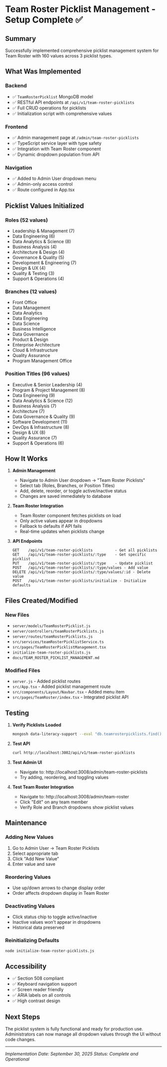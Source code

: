 # Team Roster Picklist Management - Setup Complete ✅

## Summary

Successfully implemented comprehensive picklist management system for Team Roster with 160 values across 3 picklist types.

## What Was Implemented

### Backend
- ✅ `TeamRosterPicklist` MongoDB model
- ✅ RESTful API endpoints at `/api/v1/team-roster-picklists`
- ✅ Full CRUD operations for picklists
- ✅ Initialization script with comprehensive values

### Frontend
- ✅ Admin management page at `/admin/team-roster-picklists`
- ✅ TypeScript service layer with type safety
- ✅ Integration with Team Roster component
- ✅ Dynamic dropdown population from API

### Navigation
- ✅ Added to Admin User dropdown menu
- ✅ Admin-only access control
- ✅ Route configured in App.tsx

## Picklist Values Initialized

### Roles (52 values)
- Leadership & Management (7)
- Data Engineering (6)
- Data Analytics & Science (8)
- Business Analysis (4)
- Architecture & Design (4)
- Governance & Quality (5)
- Development & Engineering (7)
- Design & UX (4)
- Quality & Testing (3)
- Support & Operations (4)

### Branches (12 values)
- Front Office
- Data Management
- Data Analytics
- Data Engineering
- Data Science
- Business Intelligence
- Data Governance
- Product & Design
- Enterprise Architecture
- Cloud & Infrastructure
- Quality Assurance
- Program Management Office

### Position Titles (96 values)
- Executive & Senior Leadership (4)
- Program & Project Management (8)
- Data Engineering (9)
- Data Analytics & Science (12)
- Business Analysis (7)
- Architecture (7)
- Data Governance & Quality (9)
- Software Development (11)
- DevOps & Infrastructure (8)
- Design & UX (8)
- Quality Assurance (7)
- Support & Operations (6)

## How It Works

1. **Admin Management**
   - Navigate to Admin User dropdown → "Team Roster Picklists"
   - Select tab (Roles, Branches, or Position Titles)
   - Add, delete, reorder, or toggle active/inactive status
   - Changes are saved immediately to database

2. **Team Roster Integration**
   - Team Roster component fetches picklists on load
   - Only active values appear in dropdowns
   - Fallback to defaults if API fails
   - Real-time updates when picklists change

3. **API Endpoints**
   ```
   GET    /api/v1/team-roster-picklists          - Get all picklists
   GET    /api/v1/team-roster-picklists/:type    - Get specific picklist
   PUT    /api/v1/team-roster-picklists/:type    - Update picklist
   POST   /api/v1/team-roster-picklists/:type/values - Add value
   DELETE /api/v1/team-roster-picklists/:type/values/:id - Delete value
   POST   /api/v1/team-roster-picklists/initialize - Initialize defaults
   ```

## Files Created/Modified

### New Files
- `server/models/TeamRosterPicklist.js`
- `server/controllers/teamRosterPicklists.js`
- `server/routes/teamRosterPicklists.js`
- `src/services/teamRosterPicklistService.ts`
- `src/pages/TeamRosterPicklistManagement.tsx`
- `initialize-team-roster-picklists.js`
- `docs/TEAM_ROSTER_PICKLIST_MANAGEMENT.md`

### Modified Files
- `server.js` - Added picklist routes
- `src/App.tsx` - Added picklist management route
- `src/components/Layout/Navbar.tsx` - Added menu item
- `src/pages/TeamRoster/index.tsx` - Integrated picklist API

## Testing

1. **Verify Picklists Loaded**
   ```bash
   mongosh data-literacy-support --eval "db.teamrosterpicklists.find().pretty()"
   ```

2. **Test API**
   ```bash
   curl http://localhost:3002/api/v1/team-roster-picklists
   ```

3. **Test Admin UI**
   - Navigate to: http://localhost:3008/admin/team-roster-picklists
   - Try adding, reordering, and toggling values

4. **Test Team Roster Integration**
   - Navigate to: http://localhost:3008/admin/team-roster
   - Click "Edit" on any team member
   - Verify Role and Branch dropdowns show picklist values

## Maintenance

### Adding New Values
1. Go to Admin User → Team Roster Picklists
2. Select appropriate tab
3. Click "Add New Value"
4. Enter value and save

### Reordering Values
- Use up/down arrows to change display order
- Order affects dropdown display in Team Roster

### Deactivating Values
- Click status chip to toggle active/inactive
- Inactive values won't appear in dropdowns
- Historical data preserved

### Reinitializing Defaults
```bash
node initialize-team-roster-picklists.js
```

## Accessibility
- ✅ Section 508 compliant
- ✅ Keyboard navigation support
- ✅ Screen reader friendly
- ✅ ARIA labels on all controls
- ✅ High contrast design

## Next Steps

The picklist system is fully functional and ready for production use. Administrators can now manage all dropdown values through the UI without code changes.

---

*Implementation Date: September 30, 2025*
*Status: Complete and Operational*
